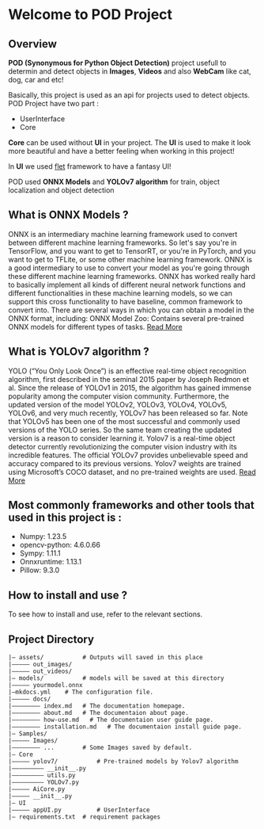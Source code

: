# Welcome to POD Project


## Overview

**POD (Synonymous for Python Object Detection)** project usefull to determin and detect objects in **Images**, **Videos** and also **WebCam** like cat, dog, car and etc!

Basically, this project is used as an api for projects used to detect objects. POD Project have two part :

- UserInterface
- Core

**Core** can be used without **UI** in your project. The **UI** is used to make it look more beautiful and have a better feeling when working in this project!

In **UI** we used [flet](https://github.com/flet-dev/flet) framework to have a fantasy UI!

POD used **ONNX Models** and **YOLOv7 algorithm** for train, object localization and object detection

## What is ONNX Models ?

ONNX is an intermediary machine learning framework used to convert between different machine learning frameworks. So let's say you're in TensorFlow, and you want to get to TensorRT, or you're in PyTorch, and you want to get to TFLite, or some other machine learning framework. ONNX is a good intermediary to use to convert your model as you're going through these different machine learning frameworks.
ONNX has worked really hard to basically implement all kinds of different neural network functions and different functionalities in these machine learning models, so we can support this cross functionality to have baseline, common framework to convert into.
There are several ways in which you can obtain a model in the ONNX format, including: ONNX Model Zoo: Contains several pre-trained ONNX models for different types of tasks. [Read More](https://onnx.ai/)

## What is YOLOv7 algorithm ?

YOLO (“You Only Look Once”) is an effective real-time object recognition algorithm, first described in the seminal 2015 paper by Joseph Redmon et al.
Since the release of YOLOv1 in 2015, the algorithm has gained immense popularity among the computer vision community. Furthermore, the updated version of the model YOLOv2, YOLOv3, YOLOv4, YOLOv5, YOLOv6, and very much recently, YOLOv7 has been released so far. Note that YOLOv5 has been one of the most successful and commonly used versions of the YOLO series. So the same team creating the updated version is a reason to consider learning it. Yolov7 is a real-time object detector currently revolutionizing the computer vision industry with its incredible features. The official YOLOv7 provides unbelievable speed and accuracy compared to its previous versions. Yolov7 weights are trained using Microsoft’s COCO dataset, and no pre-trained weights are used. [Read More](https://learnopencv.com/yolov7-object-detection-paper-explanation-and-inference/)


## Most commonly frameworks and other tools that used in this project is :

* Numpy: 1.23.5
* opencv-python: 4.6.0.66
* Sympy: 1.11.1
* Onnxruntime: 1.13.1
* Pillow: 9.3.0



## How to install and use ?
To see how to install and use, refer to the relevant sections.

## Project Directory
    |— assets/           # Outputs will saved in this place 
    |————— out_images/
    |————— out_videos/
    |— models/           # models will be saved at this directory
    |————— yourmodel.onnx
    |—mkdocs.yml    # The configuration file.
    |————— docs/
    |———————— index.md   # The documentation homepage.
    |———————— about.md   # The documentaion about page.
    |———————— how-use.md   # The documentaion user guide page.
    |———————— installation.md   # The documentaion install guide page.
    |— Samples/
    |————— Images/
    |———————— ...        # Some Images saved by default.
    |— Core
    |————— yolov7/           # Pre-trained models by Yolov7 algorithm
    |————————— __init__.py
    |————————— utils.py
    |————————— YOLOv7.py
    |————— AiCore.py
    |————— __init__.py
    |— UI
    |————— appUI.py          # UserInterface
    |— requirements.txt  # requirement packages
